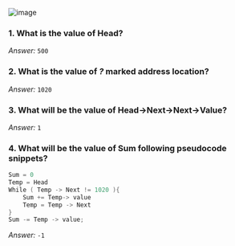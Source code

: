 ![image](https://github.com/2023-anik/My_Code_Archive/assets/137913614/da10f32a-66a7-4cf7-96c8-e3fc797dfb23)

### 1. What is the value of Head?
*Answer:* `500`
### 2. What is the value of *?* marked address location?
*Answer:* `1020`
### 3. What will be the value of Head->Next->Next->Value?
*Answer:* `1`
### 4. What will be the value of Sum following pseudocode snippets?
```cpp
Sum = 0
Temp = Head
While ( Temp -> Next != 1020 ){
    Sum += Temp-> value
    Temp = Temp -> Next
}
Sum -= Temp -> value;
```
*Answer:* `-1`
